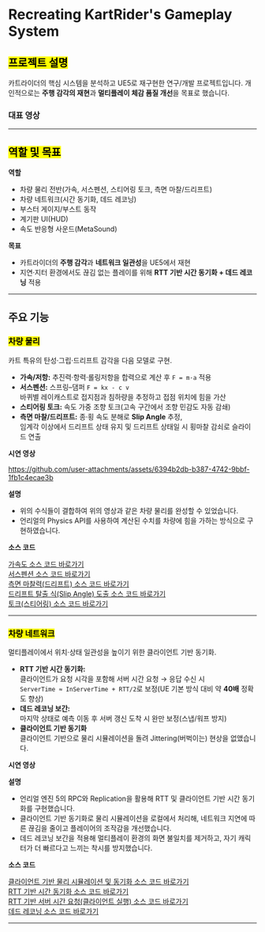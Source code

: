 # Recreating KartRider's Gameplay System

## <mark>프로젝트 설명</mark>
카트라이더의 핵심 시스템을 분석하고 UE5로 재구현한 연구/개발 프로젝트입니다. 
개인적으로는 **주행 감각의 재현**과 **멀티플레이 체감 품질 개선**을 목표로 했습니다.

### 대표 영상


---

## <mark>역할 및 목표</mark>

**역할**
- 차량 물리 전반(가속, 서스펜션, 스티어링 토크, 측면 마찰/드리프트)
- 차량 네트워크(시간 동기화, 데드 레코닝)
- 부스터 게이지/부스트 동작
- 계기판 UI(HUD)
- 속도 반응형 사운드(MetaSound)

**목표**
- 카트라이더의 **주행 감각**과 **네트워크 일관성**을 UE5에서 재현
- 지연·지터 환경에서도 끊김 없는 플레이를 위해 **RTT 기반 시간 동기화 + 데드 레코닝** 적용

---

## 주요 기능

### <mark>차량 물리</mark>
카트 특유의 탄성·그립·드리프트 감각을 다음 모델로 구현.

- **가속/저항:** 추진력·항력·롤링저항을 합력으로 계산 후 `F = m·a` 적용
- **서스펜션:** 스프링–댐퍼 `F = kx - c v`  
  바퀴별 레이캐스트로 접지점과 침하량을 추정하고 접점 위치에 힘을 가산
- **스티어링 토크:** 속도 가중 조향 토크(고속 구간에서 조향 민감도 자동 감쇄)
- **측면 마찰/드리프트:** 종·횡 속도 분해로 **Slip Angle** 추정,  
  임계각 이상에서 드리프트 상태 유지 및 드리프트 상태일 시 횡마찰 감쇠로 슬라이드 연출

**시연 영상**

https://github.com/user-attachments/assets/6394b2db-b387-4742-9bbf-1fb1c4ecae3b

**설명**
- 위의 수식들이 결합하여 위의 영상과 같은 차량 물리를 완성할 수 있었습니다.
- 언리얼의 Physics API를 사용하여 계산된 수치를 차량에 힘을 가하는 방식으로 구현하였습니다.

**소스 코드**

[가속도 소스 코드 바로가기](https://github.com/dkglee/Rider-Kart-/blob/main/Source/ProjectR/KartGame/Kart/Components/KartAccelerationComponent.cpp#L108) <br>
[서스펜션 소스 코드 바로가기](https://github.com/dkglee/Rider-Kart-/blob/main/Source/ProjectR/KartGame/Kart/Components/KartSuspensionComponent.cpp) <br>
[측면 마찰력(드리프트) 소스 코드 바로가기](https://github.com/dkglee/Rider-Kart-/blob/main/Source/ProjectR/KartGame/Kart/Components/KartAccelerationComponent.cpp#L108) <br>
[드리프트 탈출 식(Slip Angle) 도출 소스 코드 바로가기](https://github.com/dkglee/Rider-Kart-/blob/main/Source/ProjectR/KartGame/Kart/Components/KartFrictionComponent.cpp#L163C1-L189C28) <br>
[토크(스티어링) 소스 코드 바로가기](https://github.com/dkglee/Rider-Kart-/blob/main/Source/ProjectR/KartGame/Kart/Components/KartSteeringComponent.cpp)

---

### <mark>차량 네트워크</mark>
멀티플레이에서 위치·상태 일관성을 높이기 위한 클라이언트 기반 동기화.
- **RTT 기반 시간 동기화:**  
  클라이언트가 요청 시각을 포함해 서버 시간 요청 → 응답 수신 시  
  `ServerTime ≈ InServerTime + RTT/2`로 보정(UE 기본 방식 대비 약 **40배** 정확도 향상)
- **데드 레코닝 보간:**  
  마지막 상태로 예측 이동 후 서버 갱신 도착 시 완만 보정(스냅/워프 방지)
- **클라이언트 기반 동기화**  
  클라이언트 기반으로 물리 시뮬레이션을 돌려 Jittering(버벅이는) 현상을 없앴습니다.

**시연 영상**


**설명**
- 언리얼 엔진 5의 RPC와 Replication을 활용해 RTT 및 클라이언트 기반 시간 동기화를 구현했습니다.
- 클라이언트 기반 동기화로 물리 시뮬레이션을 로컬에서 처리해, 네트워크 지연에 따른 끊김을 줄이고 플레이어의 조작감을 개선했습니다.
- 데드 레코닝 보간을 적용해 멀티플레이 환경의 화면 불일치를 제거하고, 자기 캐릭터가 더 빠르다고 느끼는 착시를 방지했습니다.

**소스 코드**

[클라이언트 기반 물리 시뮬레이션 및 동기화 소스 코드 바로가기](https://github.com/dkglee/Rider-Kart-/blob/main/Source/ProjectR/KartGame/Kart/Components/KartNetworkSyncComponent.cpp) <br>
[RTT 기반 시간 동기화 소스 코드 바로가기](https://github.com/dkglee/Rider-Kart-/blob/main/Source/ProjectR/KartGame/Games/Component/NetworkClockComponent.cpp) <br>
[RTT 기반 서버 시간 요청(클라이언트 실행) 소스 코드 바로가기](https://github.com/dkglee/Rider-Kart-/blob/main/Source/ProjectR/KartGame/Games/Modes/Race/RacePlayerController.cpp#L158) <br>
[데드 레코닝 소스 코드 바로가기](https://github.com/dkglee/Rider-Kart-/blob/main/Source/ProjectR/KartGame/Kart/Objects/DeadReckoningStrategy.cpp)

---
